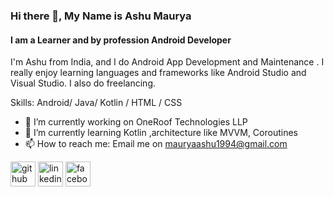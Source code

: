 ### Hi there 👋, My Name is Ashu Maurya
#### I am a Learner and by profession Android Developer
I'm Ashu from India, and I do Android App Development and Maintenance . I really enjoy learning languages and frameworks like Android Studio and Visual Studio. I also do freelancing.

Skills: Android/ Java/ Kotlin / HTML / CSS

- 🔭 I’m currently working on OneRoof Technologies LLP 
- 🌱 I’m currently learning Kotlin ,architecture like MVVM, Coroutines 
- 📫 How to reach me: Email me on mauryaashu1994@gmail.com 


[<img src='https://cdn.jsdelivr.net/npm/simple-icons@3.0.1/icons/github.svg' alt='github' height='40'>](https://github.com/ashumau845)  [<img src='https://cdn.jsdelivr.net/npm/simple-icons@3.0.1/icons/linkedin.svg' alt='linkedin' height='40'>](https://www.linkedin.com/in/in/ashu-maurya-222a9762//)  [<img src='https://cdn.jsdelivr.net/npm/simple-icons@3.0.1/icons/facebook.svg' alt='facebook' height='40'>](https://www.facebook.com/ashu.maurya.39)  

